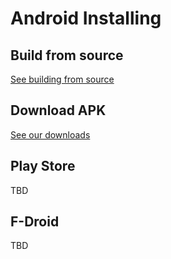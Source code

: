 # Android Installing

## Build from source

[See building from source](building.md#android)

## Download APK

[See our downloads](https://github.com/lockbook/lockbook/releases)

## Play Store

TBD

## F-Droid

TBD
